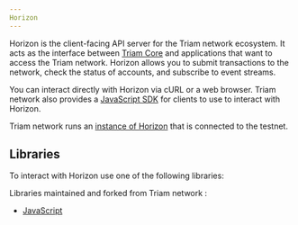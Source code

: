 ```yaml
---
Horizon
---
```

Horizon is the client-facing API server for the Triam network ecosystem.  It acts as the interface between [Triam Core](#) and applications that want to access the Triam network. Horizon allows you to submit transactions to the network, check the status of accounts, and subscribe to event streams.

You can interact directly with Horizon via cURL or a web browser. Triam network also provides a [JavaScript SDK](docs/overview#overview) for clients to use to interact with Horizon.

Triam network runs an [instance of Horizon](https://testnet-horizon.triamnetwork.com/) that is connected to the testnet.

## Libraries

To interact with Horizon use one of the following libraries:

Libraries maintained and forked from Triam network :<br />
- [JavaScript](https://github.com/triamnetwork/js-triam-sdk)

